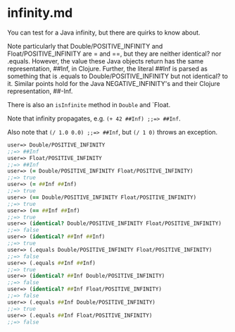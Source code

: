 infinity.md
===

You can test for a Java infinity, but there are quirks to know about.  

Note particularly that Double/POSITIVE_INFINITY and Float/POSITIVE_INFINITY
are = and ==, but they are neither identical? nor .equals.  However, the
value these Java objects return has the same representation, ##Inf, in
Clojure.  Further, the literal ##Inf is parsed as something that is
.equals to Double/POSITIVE_INFINITY but not identical? to it.  Similar
points hold for the Java NEGATIVE_INFINITY's and their Clojure
representation, ##-Inf.

There is also an `isInfinite` method in `Double` and `Float.

Note that infinity propagates, e.g. `(+ 42 ##Inf) ;;=> ##Inf`.

Also note that `(/ 1.0 0.0) ;;=> ##Inf`, but `(/ 1 0)` throws an
exception.

```clojure
user=> Double/POSITIVE_INFINITY
;;=> ##Inf
user=> Float/POSITIVE_INFINITY
;;=> ##Inf
user=> (= Double/POSITIVE_INFINITY Float/POSITIVE_INFINITY)
;;=> true
user=> (= ##Inf ##Inf)
;;=> true
user=> (== Double/POSITIVE_INFINITY Float/POSITIVE_INFINITY)
;;=> true
user=> (== ##Inf ##Inf)
;;=> true
user=> (identical? Double/POSITIVE_INFINITY Float/POSITIVE_INFINITY)
;;=> false
user=> (identical? ##Inf ##Inf)
;;=> true
user=> (.equals Double/POSITIVE_INFINITY Float/POSITIVE_INFINITY)
;;=> false
user=> (.equals ##Inf ##Inf)
;;=> true
user=> (identical? ##Inf Double/POSITIVE_INFINITY)
;;=> false
user=> (identical? ##Inf Float/POSITIVE_INFINITY)
;;=> false
user=> (.equals ##Inf Double/POSITIVE_INFINITY)
;;=> true
user=> (.equals ##Inf Float/POSITIVE_INFINITY)
;;=> false
```


